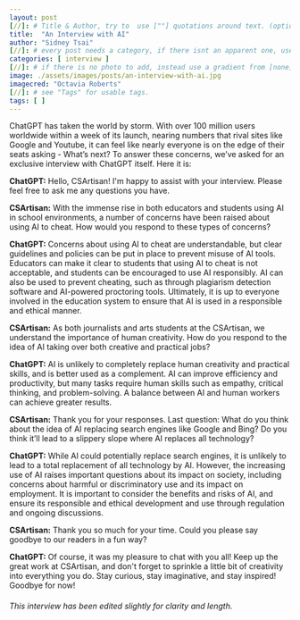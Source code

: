 ```yaml
---
layout: post
[//]: # Title & Author, try to  use [""] quotations around text. (optional, just formality).
title:  "An Interview with AI"
author: "Sidney Tsai"
[//]: # every post needs a category, if there isnt an apparent one, use [misc].
categories: [ interview ]
[//]: # if there is no photo to add, instead use a gradient from [none] folder by picking a number from 1-10. (all gradients are .jpg)
image: ./assets/images/posts/an-interview-with-ai.jpg
imagecred: "Octavia Roberts"
[//]: # see "Tags" for usable tags.
tags: [ ]
---
```

ChatGPT has taken the world by storm. With over 100 million users worldwide within a week of its launch, nearing numbers that rival sites like Google and Youtube, it can feel like nearly everyone is on the edge of their seats asking - What’s next? To answer these concerns, we’ve asked for an exclusive interview with ChatGPT itself. Here it is:

__ChatGPT:__ Hello, CSArtisan! I'm happy to assist with your interview. Please feel free to ask me any questions you have.

__CSArtisan:__ With the immense rise in both educators and students using AI in school environments, a number of concerns have been raised about using AI to cheat. How would you respond to these types of concerns? 

__ChatGPT:__ Concerns about using AI to cheat are understandable, but clear guidelines and policies can be put in place to prevent misuse of AI tools. Educators can make it clear to students that using AI to cheat is not acceptable, and students can be encouraged to use AI responsibly. AI can also be used to prevent cheating, such as through plagiarism detection software and AI-powered proctoring tools. Ultimately, it is up to everyone involved in the education system to ensure that AI is used in a responsible and ethical manner.

__CSArtisan:__ As both journalists and arts students at the CSArtisan, we understand the importance of human creativity. How do you respond to the idea of AI taking over both creative and practical jobs? 

__ChatGPT:__ AI is unlikely to completely replace human creativity and practical skills, and is better used as a complement. AI can improve efficiency and productivity, but many tasks require human skills such as empathy, critical thinking, and problem-solving. A balance between AI and human workers can achieve greater results.

__CSArtisan:__ Thank you for your responses. Last question: What do you think about the idea of AI replacing search engines like Google and Bing? Do you think it’ll lead to a slippery slope where AI replaces all technology? 

__ChatGPT:__ While AI could potentially replace search engines, it is unlikely to lead to a total replacement of all technology by AI. However, the increasing use of AI raises important questions about its impact on society, including concerns about harmful or discriminatory use and its impact on employment. It is important to consider the benefits and risks of AI, and ensure its responsible and ethical development and use through regulation and ongoing discussions.

__CSArtisan:__ Thank you so much for your time. Could you please say goodbye to our readers in a fun way? 

__ChatGPT:__ Of course, it was my pleasure to chat with you all! Keep up the great work at CSArtisan, and don't forget to sprinkle a little bit of creativity into everything you do. Stay curious, stay imaginative, and stay inspired! Goodbye for now!

###### This interview has been edited slightly for clarity and length.